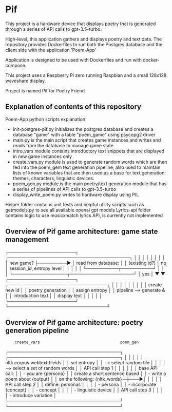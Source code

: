 # Pif

This project is a hardware device that displays poetry that is generated through a series of API calls to gpt-3.5-turbo. 

High-level, this application gathers and displays poetry and text data. The repository provides Dockerfiles to run both the Postgres database and the client side with the application 'Poem-App'

Application is designed to be used with Dockerfiles and run with docker-compose.

This project uses a Raspberry Pi zero running Raspbian and a small 128x128 waveshare display. 

Project is named Pif for Poetry Friend

## Explanation of contents of this repository 

Poem-App python scripts explanation:
 - init-postgres-pif.py initializes the postgres database and creates a database "game" with a table "poem_game" using psycopg2 driver
 - main.py is the main script that creates game instances and writes and reads from the database to manage game state 
 - intro_vars module contains introductory text snippets that are displayed in new game instances only 
 - create_vars.py module is used to generate random words which are then fed into the poem_gem text generation pipeline, also used to maintain lists of known variables that are then used as a base for text generation: themes, characters, linguistic devices. 
 - poem_gen.py module is the main poetry/text generation module that has a series of pipelines of API calls to gpt-3.5-turbo
 - display_write_poem.py writes to hardware display using PIL 

Helper folder contains unit tests and helpful utility scripts such as getmodels.py to see all available openai gpt models 
Lyrics-api folder contains logic to use musicxmatch lyrics API, is currently not implemented 

## Overview of Pif game architecture: game state management

┌─────────────────────┐             ┌──────────────────────────────────────┐
│                     │             │                                      │
│                     │             │                                      │
│  new game?          ├─────────►   │ read from database:                  │
│  (existing id?)     │  no         │ session_id, entropy level            │
│                     │             │                                      │
└──────────┬──────────┘             │                                      │
           │                        └─────────────────┬────────────────────┘
           │  yes                                     │
           ▼                                          ▼
┌─────────────────────┐                ┌───────────────────────────────┐
│                     │                │                               │
│                     │                │                               │
│   create new id     │                │   poetry generation           │
│   assign entropy    │                │   pipeline --> generate &     │
│   introduction text │                │   display text                │
│                     │                │                               │
└─────────────────────┘                └───────────────────────────────┘

## Overview of Pif game architecture: poetry generation pipeline

        create_vars                                   poem_gen
┌───────────────────────────────────┐    ┌───────────────────────────────────┐
│                                   │    │                                   │
│  nltk.corpus.webtext.fileids      │    │  set entropy                      │
│  --> select random file           │    │                                   │
│  --> select a set of random words │    │  API call step 1                  │
│                                   │    │                                   │
│  base API call:                   │    │  - you are {persona}              │
│  create a short sentence based    │    │  - write a poem about {output}    │
│  on the following: {nltk_words}  ─┼───►│                                   │
│                                   │    │  API call step 2                  │
│  define: personas                 │    │                                   │
│   - persona                       │    │  - incorporate {concept}          │
│   - concept                       │    │                                   │
│   - linguistic device             │    │  API call step 3                  │
│                                   │    │  - introduce variation            │
└───────────────────────────────────┘    └───────────────────────────────────┘